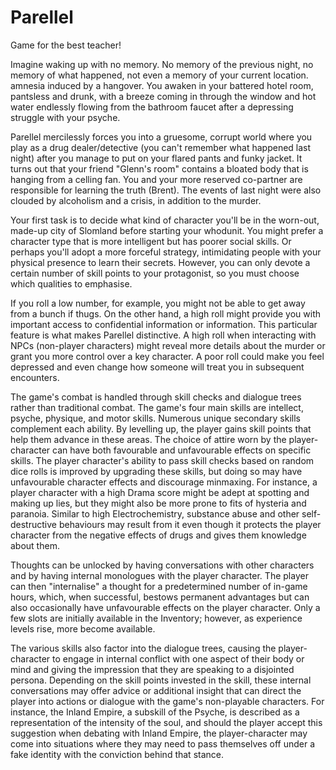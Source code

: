# Parellel
Game for the best teacher!

Imagine waking up with no memory. No memory of the previous night, no memory of what happened, not even a memory of your current location.
amnesia induced by a hangover. You awaken in your battered hotel room, pantsless and drunk, with a breeze coming in through the window and hot water endlessly flowing from the bathroom faucet after a depressing struggle with your psyche.

Parellel mercilessly forces you into a gruesome, corrupt world where you play as a drug dealer/detective (you can't remember what happened last night) after you manage to put on your flared pants and funky jacket. It turns out that your friend "Glenn's room" contains a bloated body that is hanging from a celling fan. You and your more reserved co-partner are responsible for learning the truth (Brent). The events of last night were also clouded by alcoholism and a crisis, in addition to the murder.

Your first task is to decide what kind of character you'll be in the worn-out, made-up city of Slomland before starting your whodunit. You might prefer a character type that is more intelligent but has poorer social skills. Or perhaps you'll adopt a more forceful strategy, intimidating people with your physical presence to learn their secrets. However, you can only devote a certain number of skill points to your protagonist, so you must choose which qualities to emphasise.

If you roll a low number, for example, you might not be able to get away from a bunch if thugs. On the other hand, a high roll might provide you with important access to confidential information or information. This particular feature is what makes Parellel distinctive. A high roll when interacting with NPCs (non-player characters) might reveal more details about the murder or grant you more control over a key character. A poor roll could make you feel depressed and even change how someone will treat you in subsequent encounters.

The game's combat is handled through skill checks and dialogue trees rather than traditional combat. The game's four main skills are intellect, psyche, physique, and motor skills. Numerous unique secondary skills complement each ability. By levelling up, the player gains skill points that help them advance in these areas. The choice of attire worn by the player-character can have both favourable and unfavourable effects on specific skills. The player character's ability to pass skill checks based on random dice rolls is improved by upgrading these skills, but doing so may have unfavourable character effects and discourage minmaxing. For instance, a player character with a high Drama score might be adept at spotting and making up lies, but they might also be more prone to fits of hysteria and paranoia. Similar to high Electrochemistry, substance abuse and other self-destructive behaviours may result from it even though it protects the player character from the negative effects of drugs and gives them knowledge about them.

Thoughts can be unlocked by having conversations with other characters and by having internal monologues with the player character. The player can then "internalise" a thought for a predetermined number of in-game hours, which, when successful, bestows permanent advantages but can also occasionally have unfavourable effects on the player character. Only a few slots are initially available in the Inventory; however, as experience levels rise, more become available.

The various skills also factor into the dialogue trees, causing the player-character to engage in internal conflict with one aspect of their body or mind and giving the impression that they are speaking to a disjointed persona. Depending on the skill points invested in the skill, these internal conversations may offer advice or additional insight that can direct the player into actions or dialogue with the game's non-playable characters. For instance, the Inland Empire, a subskill of the Psyche, is described as a representation of the intensity of the soul, and should the player accept this suggestion when debating with Inland Empire, the player-character may come into situations where they may need to pass themselves off under a fake identity with the conviction behind that stance.